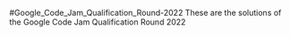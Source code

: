 #Google_Code_Jam_Qualification_Round-2022 
These are the solutions of the Google Code Jam Qualification Round 2022   
